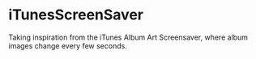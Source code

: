 # iTunesScreenSaver
Taking inspiration from the iTunes Album Art Screensaver, where album images change every few seconds.
